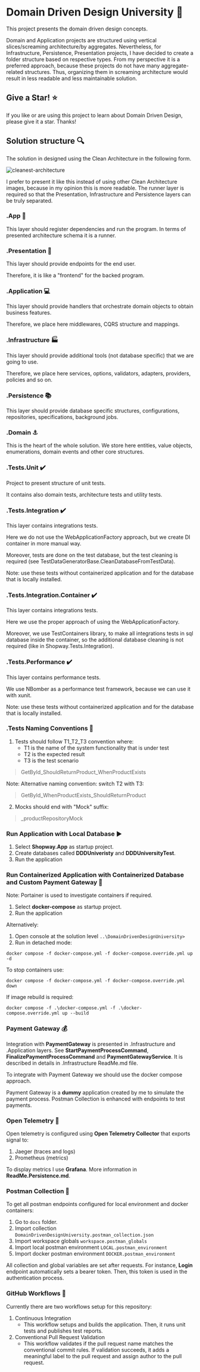 # Domain Driven Design University :school:

This project presents the domain driven design concepts.

Domain and Application projects are structured using vertical slices/screaming architecture/by aggregates.
Nevertheless, for Infrastructure, Persistence, Presentation projects, I have decided to create a folder structure based on respective types.
From my perspective it is a preferred approach, because these projects do not have many aggregate-related structures.
Thus, organizing them in screaming architecture would result in less readable and less maintainable solution.

## Give a Star! :star:

If you like or are using this project to learn about Domain Driven Design, please give it a star. Thanks!

## Solution structure :mag:

The solution in designed using the Clean Architecture in the following form. 

![cleanest-architecture](https://github.com/dr-marek-jaskula/DomainDrivenDesignUniversity/assets/76631630/f9349600-309c-49ad-a1fb-c4503fbf1e84)

I prefer to present it like this instead of using other Clean Architecture images, because in my opinion this is more readable. The runner layer is required so that the Presentation, Infrastructure and Persistence layers can be truly separated.

### .App :car:

This layer should register dependencies and run the program. In terms of presented architecture schema it is a runner.

### .Presentation :door: 

This layer should provide endpoints for the end user. 

Therefore, it is like a "frontend" for the backed program.

### .Application :computer:

This layer should provide handlers that orchestrate domain objects to obtain business features. 

Therefore, we place here middlewares, CQRS structure and mappings.

### .Infrastructure :factory:

This layer should provide additional tools (not database specific) that we are going to use.

Therefore, we place here services, options, validators, adapters, providers, policies and so on.

### .Persistence :books:

This layer should provide database specific structures, configurations, repositories, specifications, background jobs.

### .Domain :anchor:

This is the heart of the whole solution. We store here entities, value objects, enumerations, domain events and other core structures.

### .Tests.Unit :heavy_check_mark:

Project to present structure of unit tests.

It contains also domain tests, architecture tests and utility tests.

### .Tests.Integration :heavy_check_mark:

This layer contains integrations tests. 

Here we do not use the WebApplicationFactory approach, but we create DI container in more manual way.

Moreover, tests are done on the test database, but the test cleaning is required (see TestDataGeneratorBase.CleanDatabaseFromTestData).

Note: use these tests without containerized application and for the database that is locally installed.

### .Tests.Integration.Container :heavy_check_mark:

This layer contains integrations tests. 

Here we use the proper approach of using the WebApplicationFactory.

Moreover, we use TestContainers library, to make all integrations tests in sql database inside the container, so the additional database cleaning is not required (like in Shopway.Tests.Integration).

### .Tests.Performance :heavy_check_mark:

This layer contains performance tests.

We use NBomber as a performance test framework, because we can use it with xunit.

Note: use these tests without containerized application and for the database that is locally installed.

### .Tests Naming Conventions :scroll:

1. Tests should follow T1_T2_T3 convention where:
	- T1 is the name of the system functionality that is under test
	- T2 is the expected result 
	- T3 is the test scenario

> GetById_ShouldReturnProduct_WhenProductExists

Note: Alternative naming convention: switch T2 with T3:

> GetById_WhenProductExists_ShouldReturnProduct

2. Mocks should end with "Mock" suffix:

> _productRepositoryMock

### Run Application with Local Database :arrow_forward:

1. Select **Shopway.App** as startup project. 
2. Create databases called **DDDUniveristy** and **DDDUniversityTest**.
3. Run the application

### Run Containerized Application with Containerized Database and Custom Payment Gateway :whale:

Note: Portainer is used to investigate containers if required. 

1. Select **docker-compose** as startup project.
2. Run the application

Alternatively: 
1. Open console at the solution level ```..\DomainDrivenDesignUniversity>```
2. Run in detached mode:
```console
docker compose -f docker-compose.yml -f docker-compose.override.yml up -d
```

To stop containers use:
```console
docker compose -f docker-compose.yml -f docker-compose.override.yml down
```

If image rebuild is required:
```console
docker compose -f .\docker-compose.yml -f .\docker-compose.override.yml up --build
```

### Payment Gateway :moneybag:

Integration with **PaymentGateway** is presented in .Infrastructure and .Application layers. See **StartPaymentProcessCommand**, **FinalizePaymentProcessCommand** and **PaymentGatewayService**. It is described in details in .Infrastructure ReadMe.md file.

To integrate with Payment Gateway we should use the docker compose approach. 

Payment Gateway is a **dummy** application created by me to simulate the payment process. Postman Collection is enhanced with endpoints to test payments.

### Open Telemetry :floppy_disk:

Open telemetry is configured using **Open Telemetry Collector** that exports signal to:
1. Jaeger (traces and logs)
2. Prometheus (metrics)

To display metrics I use **Grafana**. More information in **ReadMe.Persistence.md**.

### Postman Collection :construction:

To get all postman endpoints configured for local environment and docker containers:
1. Go to ```docs``` folder.
2. Import collection ```DomainDrivenDesignUniversity.postman_collection.json```
3. Import workspace globals ```workspace.postman_globals```
4. Import local postman environment ```LOCAL.postman_environment```
5. Import docker postman environment ```DOCKER.postman_environment```

All collection and global variables are set after requests. For instance, **Login** endpoint automatically
sets a bearer token. Then, this token is used in the authentication process.

### GitHub Workflows :camel:

Currently there are two workflows setup for this repository:
1. Continuous Integration
	- This workflow setups and builds the application. Then, it runs unit tests and publishes test reports.
2. Conventional Pull Request Validation
	- This workflow validates if the pull request name matches the conventional commit rules. If validation succeeds, it adds a meaningful label to the pull request and assign author to the pull request.